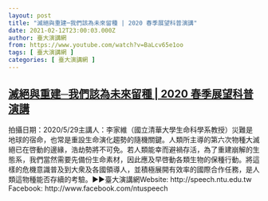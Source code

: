 ```yaml
---
layout: post
title: "滅絕與重建─我們該為未來留種 | 2020 春季展望科普演講"
date: 2021-02-12T23:00:03.000Z
author: 臺大演講網
from: https://www.youtube.com/watch?v=BaLcv65e1oo
tags: [ 臺大演講網 ]
categories: [ 臺大演講網 ]
---
```

<!--1613170803000-->
[滅絕與重建─我們該為未來留種 | 2020 春季展望科普演講](https://www.youtube.com/watch?v=BaLcv65e1oo)
------

<div>
拍攝日期：2020/5/29主講人：李家維（國立清華大學生命科學系教授）災難是地球的宿命，也常是重設生命演化趨勢的隨機關鍵。人類所主導的第六次物種大滅絕已在啓動的邊緣，浩劫勢將不可免。若人類能幸而避禍存活，為了重建崩解的生態系，我們當然需要先備份生命素材，因此應及早啓動各類生物的保種行動。將這樣的危機意識普及到大衆及各國領導人，並積極展開有效率的國際合作任務，是人類這物種能否存續的考驗。►►臺大演講網Website: http://speech.ntu.edu.tw Facebook: http://www.facebook.com/ntuspeech
</div>
